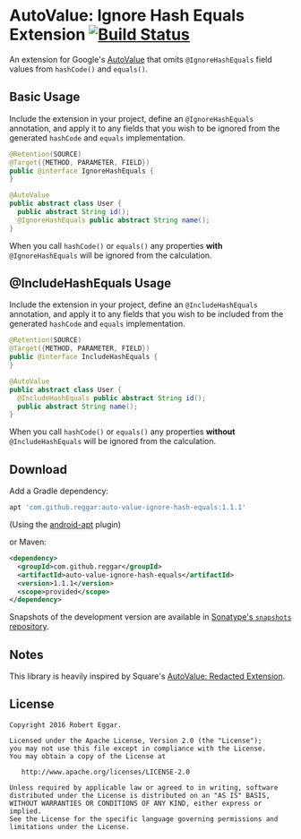 # AutoValue: Ignore Hash Equals Extension [![Build Status](https://travis-ci.org/REggar/auto-value-ignore-hash-equals.svg?branch=master)](https://travis-ci.org/REggar/auto-value-ignore-hash-equals)
An extension for Google's [AutoValue](https://github.com/google/auto/tree/master/value) that omits
`@IgnoreHashEquals` field values from `hashCode()` and `equals()`.


## Basic Usage

Include the extension in your project, define an `@IgnoreHashEquals` annotation, and apply it to any
fields that you wish to be ignored from the generated `hashCode` and `equals` implementation.

```java
@Retention(SOURCE)
@Target({METHOD, PARAMETER, FIELD})
public @interface IgnoreHashEquals {
}
```

```java
@AutoValue
public abstract class User {
  public abstract String id();
  @IgnoreHashEquals public abstract String name();
}
```

When you call `hashCode()` or `equals()` any properties **with** `@IgnoreHashEquals` will be ignored
from the calculation.

## @IncludeHashEquals Usage

Include the extension in your project, define an `@IncludeHashEquals` annotation, and apply it to any
fields that you wish to be included from the generated `hashCode` and `equals` implementation.

```java
@Retention(SOURCE)
@Target({METHOD, PARAMETER, FIELD})
public @interface IncludeHashEquals {
}
```

```java
@AutoValue
public abstract class User {
  @IncludeHashEquals public abstract String id();
  public abstract String name();
}
```

When you call `hashCode()` or `equals()` any properties **without** `@IncludeHashEquals` will be ignored
from the calculation.

## Download

Add a Gradle dependency:

```groovy
apt 'com.github.reggar:auto-value-ignore-hash-equals:1.1.1'
```
(Using the [android-apt](https://bitbucket.org/hvisser/android-apt) plugin)

or Maven:
```xml
<dependency>
  <groupId>com.github.reggar</groupId>
  <artifactId>auto-value-ignore-hash-equals</artifactId>
  <version>1.1.1</version>
  <scope>provided</scope>
</dependency>
```

Snapshots of the development version are available in [Sonatype's `snapshots` repository](https://oss.sonatype.org/content/repositories/snapshots/).


## Notes

This library is heavily inspired by Square's [AutoValue: Redacted Extension](https://github.com/square/auto-value-redacted).


## License

```
Copyright 2016 Robert Eggar.

Licensed under the Apache License, Version 2.0 (the "License");
you may not use this file except in compliance with the License.
You may obtain a copy of the License at

   http://www.apache.org/licenses/LICENSE-2.0

Unless required by applicable law or agreed to in writing, software
distributed under the License is distributed on an "AS IS" BASIS,
WITHOUT WARRANTIES OR CONDITIONS OF ANY KIND, either express or implied.
See the License for the specific language governing permissions and
limitations under the License.
```